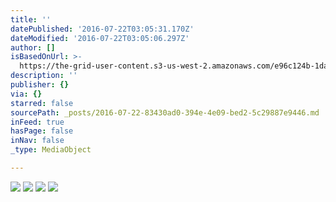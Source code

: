 ```yaml
---
title: ''
datePublished: '2016-07-22T03:05:31.170Z'
dateModified: '2016-07-22T03:05:06.297Z'
author: []
isBasedOnUrl: >-
  https://the-grid-user-content.s3-us-west-2.amazonaws.com/e96c124b-1da0-407e-a3b6-a59f1aaa014c.jpg
description: ''
publisher: {}
via: {}
starred: false
sourcePath: _posts/2016-07-22-83430ad0-394e-4e09-bed2-5c29887e9446.md
inFeed: true
hasPage: false
inNav: false
_type: MediaObject

---
```

![](https://the-grid-user-content.s3-us-west-2.amazonaws.com/e96c124b-1da0-407e-a3b6-a59f1aaa014c.jpg)
![](https://the-grid-user-content.s3-us-west-2.amazonaws.com/7618b35d-9b84-4238-a600-d8fad9da0f68.jpg)
![](https://the-grid-user-content.s3-us-west-2.amazonaws.com/96d63987-8636-497b-952b-8d4f8e213fc8.jpg)
![](https://the-grid-user-content.s3-us-west-2.amazonaws.com/0e96435f-e3b1-43eb-83d1-a975ea1928de.jpg)